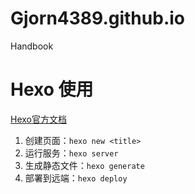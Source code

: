 # Gjorn4389.github.io
Handbook

# Hexo 使用
[Hexo官方文档](https://hexo.io/zh-cn/docs/)
1. 创建页面：`hexo new <title>`
2. 运行服务：`hexo server`
3. 生成静态文件：`hexo generate`
4. 部署到远端：`hexo deploy`